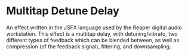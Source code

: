 # Multitap Detune Delay

An effect written in the JSFX language used by the Reaper digital audio workstation.
This effect is a multitap delay, with detuning/vibrato, two different types of feedback which can be blended between, as well as compression (of the feedback signal), filtering, and downsampling.

